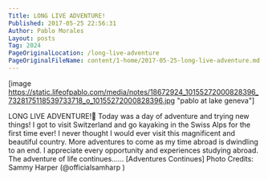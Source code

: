 ```yaml
---
Title: LONG LIVE ADVENTURE!
Published: 2017-05-25 22:56:31
Author: Pablo Morales
Layout: posts
Tag: 2024
PageOriginalLocation: /long-live-adventure
PageOriginalFileName: content/1-home/2017-05-25-long-live-adventure.md
---
```

[image https://static.lifeofpablo.com/media/notes/18672924_10155272000828396_7328175118539733718_o_10155272000828396.jpg "pablo at lake geneva"]

LONG LIVE ADVENTURE!🚣 Today was a day of adventure and trying new things! I got to visit Switzerland and go kayaking in the Swiss Alps for the first time ever! I never thought I would ever visit this magnificent and beautiful country. More adventures to come as my time abroad is dwindling to an end. I appreciate every opportunity and experiences studying abroad. The adventure of life continues...... [Adventures Continues]   Photo Credits: Sammy Harper (@officialsamharp )
